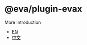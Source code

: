 
# @eva/plugin-evax

More Introduction
- [EN](https://eva.js.org)
- [中文](https://eva-engine.gitee.io)
    